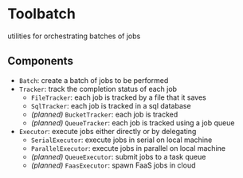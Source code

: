 
# Toolbatch

utilities for orchestrating batches of jobs


## Components
- `Batch`: create a batch of jobs to be performed
- `Tracker`: track the completion status of each job
    - `FileTracker`: each job is tracked by a file that it saves
    - `SqlTracker`: each job is tracked in a sql database
    - *(planned)* `BucketTracker`: each job is tracked
    - *(planned)* `QueueTracker`: each job is tracked using a job queue
- `Executor`: execute jobs either directly or by delegating
    - `SerialExecutor`: execute jobs in serial on local machine
    - `ParallelExecutor`: execute jobs in parallel on local machine
    - *(planned)* `QueueExecutor`: submit jobs to a task queue
    - *(planned)* `FaasExecutor`: spawn FaaS jobs in cloud

